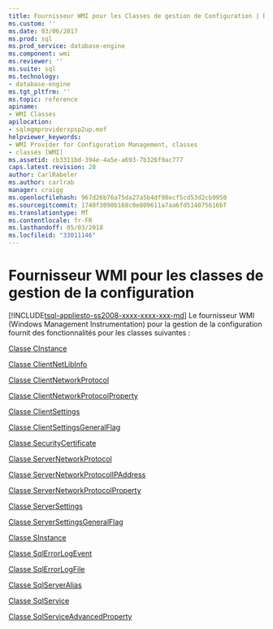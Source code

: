 ```yaml
---
title: Fournisseur WMI pour les Classes de gestion de Configuration | Documents Microsoft
ms.custom: ''
ms.date: 03/06/2017
ms.prod: sql
ms.prod_service: database-engine
ms.component: wmi
ms.reviewer: ''
ms.suite: sql
ms.technology:
- database-engine
ms.tgt_pltfrm: ''
ms.topic: reference
apiname:
- WMI Classes
apilocation:
- sqlmgmproviderxpsp2up.mof
helpviewer_keywords:
- WMI Provider for Configuration Management, classes
- classes [WMI]
ms.assetid: cb3311bd-394e-4a5e-a693-7b326f9ac777
caps.latest.revision: 28
author: CarlRabeler
ms.author: carlrab
manager: craigg
ms.openlocfilehash: 967d26b76a75da27a5b4df98ecf5cd53d2cb9950
ms.sourcegitcommit: 1740f3090b168c0e809611a7aa6fd514075616bf
ms.translationtype: MT
ms.contentlocale: fr-FR
ms.lasthandoff: 05/03/2018
ms.locfileid: "33011146"
---
```

# <a name="wmi-provider-for-configuration-management-classes"></a>Fournisseur WMI pour les classes de gestion de la configuration
[!INCLUDE[tsql-appliesto-ss2008-xxxx-xxxx-xxx-md](../../includes/tsql-appliesto-ss2008-xxxx-xxxx-xxx-md.md)]
  Le fournisseur WMI (Windows Management Instrumentation) pour la gestion de la configuration fournit des fonctionnalités pour les classes suivantes :  
  
 [Classe CInstance](../../relational-databases/wmi-provider-configuration-classes/cinstance-class.md)  
  
 [Classe ClientNetLibInfo](../../relational-databases/wmi-provider-configuration-classes/clientnetlibinfo-class/clientnetlibinfo-class.md)  
  
 [Classe ClientNetworkProtocol](../../relational-databases/wmi-provider-configuration-classes/clientnetworkprotocol-class/clientnetworkprotocol-class.md)  
  
 [Classe ClientNetworkProtocolProperty](../../relational-databases/wmi-provider-configuration-classes/clientnetworkprotocolproperty-class/clientnetworkprotocolproperty-class.md)  
  
 [Classe ClientSettings](../../relational-databases/wmi-provider-configuration-classes/clientsettings-class.md)  
  
 [Classe ClientSettingsGeneralFlag](../../relational-databases/wmi-provider-configuration-classes/clientsettingsgeneralflag-class/clientsettingsgeneralflag-class.md)  
  
 [Classe SecurityCertificate](../../relational-databases/wmi-provider-configuration-classes/securitycertificate-class/securitycertificate-class.md)  
  
 [Classe ServerNetworkProtocol](../../relational-databases/wmi-provider-configuration-classes/servernetworkprotocol-class/servernetworkprotocol-class.md)  
  
 [Classe ServerNetworkProtocolIPAddress](../../relational-databases/wmi-provider-configuration-classes/servernetworkprotocolipaddress-class/servernetworkprotocolipaddress-class.md)  
  
 [Classe ServerNetworkProtocolProperty](../../relational-databases/wmi-provider-configuration-classes/servernetworkprotocolproperty-class/servernetworkprotocolproperty-class.md)  
  
 [Classe ServerSettings](../../relational-databases/wmi-provider-configuration-classes/serversettings-class/serversettings-class.md)  
  
 [Classe ServerSettingsGeneralFlag](../../relational-databases/wmi-provider-configuration-classes/serversettingsgeneralflag-class/serversettingsgeneralflag-class.md)  
  
 [Classe SInstance](../../relational-databases/wmi-provider-configuration-classes/sinstance-class/sinstance-class.md)  
  
 [Classe SqlErrorLogEvent](../../relational-databases/wmi-provider-configuration-classes/sqlerrorlogevent-class.md)  
  
 [Classe SqlErrorLogFile](../../relational-databases/wmi-provider-configuration-classes/sqlerrorlogfile-class.md)  
  
 [Classe SqlServerAlias](../../relational-databases/wmi-provider-configuration-classes/sqlserveralias-class/sqlserveralias-class.md)  
  
 [Classe SqlService](../../relational-databases/wmi-provider-configuration-classes/sqlservice-class/sqlservice-class.md)  
  
 [Classe SqlServiceAdvancedProperty](../../relational-databases/wmi-provider-configuration-classes/sqlserviceadvancedproperty-class/sqlserviceadvancedproperty-class.md)  
  
  
